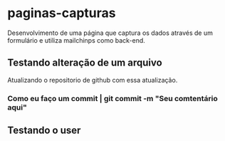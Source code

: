 # paginas-capturas
Desenvolvimento de uma página que captura os dados através de um formulário e utiliza mailchinps como back-end.

## Testando alteração de um arquivo 
Atualizando o repositorio de github com essa atualização.

### Como eu faço um commit | git commit -m "Seu comtentário aqui"

## Testando o user

